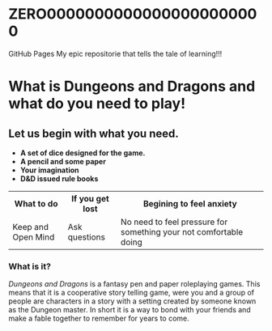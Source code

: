 # ZERO00000000000000000000000
GitHub Pages
My epic repositorie that tells the tale of learning!!!
<h1>What is Dungeons and Dragons and what do you need to play!</h1>
<h2>Let us begin with what you need.</h2>
<ul>
  <li><b>A set of dice designed for the game.</b></li>
  <li><b>A pencil and some paper</b></li>
  <li><b>Your imagination</b></li>
  <li><b>D&D issued rule books</b></li>
</ul>
<table>
  <tr>
  <th>What to do</th>
    <th>If you get lost</th>
    <th>Begining to feel anxiety</th>
  </tr>
  <tr>
    <td>Keep and Open Mind</td>
    <td>Ask questions</td>
    <td>No need to feel pressure for something your not comfortable doing</td>
  </tr>
</table>
<h3>What is it?</h3>
<body>
  <p><i>Dungeons and Dragons</i> is a fantasy pen and paper roleplaying games. This means that it is a cooperative story telling game, were you and a group of people are characters in a story with a setting created by someone known as the Dungeon master. In short it is a way to bond with your friends and make a fable together to remember for years to come. </p>
</body>
